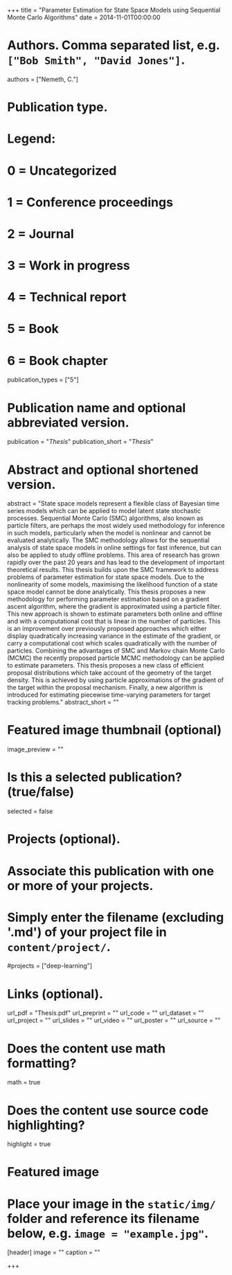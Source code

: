 +++
title = "Parameter Estimation for State Space Models using Sequential Monte Carlo Algorithms"
date = 2014-11-01T00:00:00

# Authors. Comma separated list, e.g. `["Bob Smith", "David Jones"]`.
authors = ["Nemeth, C."]

# Publication type.
# Legend:
# 0 = Uncategorized
# 1 = Conference proceedings
# 2 = Journal
# 3 = Work in progress
# 4 = Technical report
# 5 = Book
# 6 = Book chapter
publication_types = ["5"]

# Publication name and optional abbreviated version.
publication = "*Thesis*"
publication_short = "*Thesis*"

# Abstract and optional shortened version.
abstract = "State space models represent a flexible class of Bayesian time series models which can be applied to model latent state stochastic processes. Sequential Monte Carlo (SMC) algorithms, also known as particle filters, are perhaps the most widely used methodology for inference in such models, particularly when the model is nonlinear and cannot be evaluated analytically. The SMC methodology allows for the sequential analysis of state space models in online settings for fast inference, but can also be applied to study offline problems. This area of research has grown rapidly over the past 20 years and has lead to the development of important theoretical results. This thesis builds upon the SMC framework to address problems of parameter estimation for state space models. Due to the nonlinearity of some models, maximising the likelihood function of a state space model cannot be done analytically. This thesis proposes a new methodology for performing parameter estimation based on a gradient ascent algorithm, where the gradient is approximated using a particle filter. This new approach is shown to estimate parameters both online and offline and with a computational cost that is linear in the number of particles. This is an improvement over previously proposed approaches which either display quadratically increasing variance in the estimate of the gradient, or carry a computational cost which scales quadratically with the number of particles. Combining the advantages of SMC and Markov chain Monte Carlo (MCMC) the recently proposed particle MCMC methodology can be applied to estimate parameters. This thesis proposes a new class of efficient proposal distributions which take account of the geometry of the target density. This is achieved by using particle approximations of the gradient of the target within the proposal mechanism. Finally, a new algorithm is introduced for estimating piecewise time-varying parameters for target tracking problems."
abstract_short = ""

# Featured image thumbnail (optional)
image_preview = ""

# Is this a selected publication? (true/false)
selected = false

# Projects (optional).
#   Associate this publication with one or more of your projects.
#   Simply enter the filename (excluding '.md') of your project file in `content/project/`.
#projects = ["deep-learning"]

# Links (optional).
url_pdf = "Thesis.pdf"
url_preprint = ""
url_code = ""
url_dataset = ""
url_project = ""
url_slides = ""
url_video = ""
url_poster = ""
url_source = ""

# Does the content use math formatting?
math = true

# Does the content use source code highlighting?
highlight = true

# Featured image
# Place your image in the `static/img/` folder and reference its filename below, e.g. `image = "example.jpg"`.
[header]
image = ""
caption = ""

+++



